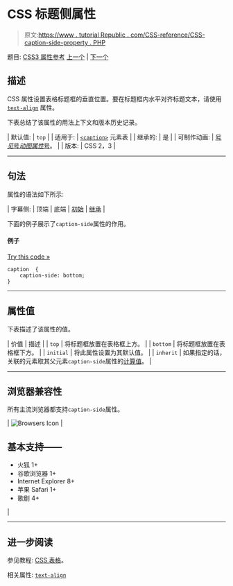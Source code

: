 # CSS 标题侧属性

> 原文:[https://www . tutorial Republic . com/CSS-reference/CSS-caption-side-property . PHP](https://www.tutorialrepublic.com/css-reference/css-caption-side-property.php)

题目: [CSS3 属性参考](css3-properties.php) [上一个](css3-box-sizing-property.php) | [下一个](css-clear-property.php)

## 描述

CSS 属性设置表格标题框的垂直位置。要在标题框内水平对齐标题文本，请使用 [`text-align`](css-text-align-property.php) 属性。

下表总结了该属性的用法上下文和版本历史记录。

| 默认值: | `top` |
| 适用于: | [`<caption>`](../html-reference/html-caption-tag.php) 元素表 |
| 继承的: | 是 |
| 可制作动画: | [号*见*号*动图属性*号](css-animatable-properties.php)。 |
| 版本: | CSS 2，3 |

* * *

## 句法

属性的语法如下所示:

| 字幕侧: | 顶端 &#124; 底端 &#124; [初始](../definitions.php#initial) &#124; [继承](../definitions.php#inherit) |

下面的例子展示了`caption-side`属性的作用。

#### 例子

[Try this code »](../codelab.php?topic=css&file=caption-side-property "Try this code using online Editor")

```
caption  {
    caption-side: bottom;
}
```

* * *

## 属性值

下表描述了该属性的值。

| 价值 | 描述 |
| `top` | 将标题框放置在表格框上方。 |
| `bottom` | 将标题框放置在表格框下方。 |
| `initial` | 将此属性设置为其默认值。 |
| `inherit` | 如果指定的话，关联的元素取其父元素`caption-side`属性的[计算值](../definitions.php#computed-value)。 |

* * *

## 浏览器兼容性

所有主流浏览器都支持`caption-side`属性。

| ![Browsers Icon](../Images/e9331123c77668c1832e541c2fca1002.png) | 

## 基本支持——

*   火狐 1+
*   谷歌浏览器 1+
*   Internet Explorer 8+
*   苹果 Safari 1+
*   歌剧 4+

 |

* * *

## 进一步阅读

参见教程: [CSS 表格](../css-tutorial/css-tables.php)。

相关属性: [`text-align`](css-text-align-property.php)